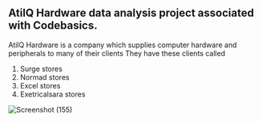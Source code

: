## AtilQ Hardware data analysis project associated with Codebasics.
AtilQ Hardware is a company which supplies computer hardware and peripherals to many of their clients 
They have these clients called 
1.	Surge stores
2.	Normad stores
3.	Excel stores
4.	Exetricalsara stores


![Screenshot (155)](https://user-images.githubusercontent.com/87912620/199570240-ccb12c82-0704-4268-ae92-28283929f139.png)

